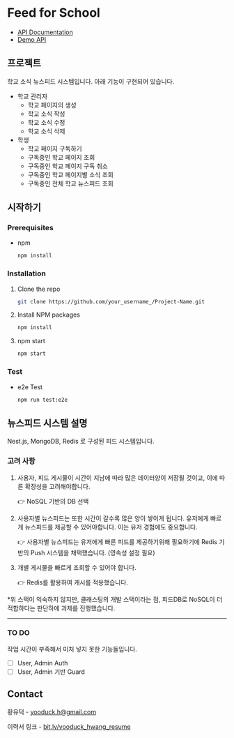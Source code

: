 # Feed for School

- [API Documentation](https://www.postman.com/security-geologist-25974434/workspace/my-workspace/collection/27787806-59307bb3-8362-403f-8b40-14c7ed212162)
- [Demo API](https://feed-for-school-740b705af3ae.herokuapp.com)

## 프로젝트

학교 소식 뉴스피드 시스템입니다. 아래 기능이 구현되어 있습니다.

- 학교 관리자
  - 학교 페이지의 생성
  - 학교 소식 작성
  - 학교 소식 수정
  - 학교 소식 삭제
- 학생
  - 학교 페이지 구독하기
  - 구독중인 학교 페이지 조회
  - 구독중인 학교 페이지 구독 취소
  - 구독중인 학교 페이지별 소식 조회
  - 구독중인 전체 학교 뉴스피드 조회

## 시작하기

### Prerequisites

- npm
  ```sh
  npm install
  ```

### Installation

1. Clone the repo
   ```sh
   git clone https://github.com/your_username_/Project-Name.git
   ```
2. Install NPM packages
   ```sh
   npm install
   ```
3. npm start
   ```js
   npm start
   ```

### Test

- e2e Test
  ```sh
  npm run test:e2e
  ```

## 뉴스피드 시스템 설명

Nest.js, MongoDB, Redis 로 구성된 피드 시스템입니다.

### 고려 사항

1. 사용자, 피드 게시물이 시간이 지남에 따라 많은 데이터양이 저장될 것이고, 이에 따른 확장성을 고려해야합니다.

   👉 NoSQL 기반의 DB 선택

2. 사용자별 뉴스피드는 또한 시간이 갈수록 많은 양이 쌓이게 됩니다. 유저에게 빠르게 뉴스피드를 제공할 수 있어야합니다. 이는 유저 경험에도 중요합니다.

   👉 사용자별 뉴스피드는 유저에게 빠른 피드를 제공하기위해 필요하기에 Redis 기반의 Push 시스템을 채택했습니다. (영속성 설정 필요)

3. 개별 게시물을 빠르게 조회할 수 있어야 합니다.

   👉 Redis를 활용하여 캐시를 적용했습니다.

\*위 스택이 익숙하지 않지만, 클래스팅의 개발 스택이라는 점, 피드DB로 NoSQL이 더 적합하다는 판단하에 과제를 진행했습니다.

---

### TO DO

작업 시간이 부족해서 미처 넣지 못한 기능들입니다.

- [ ] User, Admin Auth
- [ ] User, Admin 기반 Guard

## Contact

황유덕 - yooduck.h@gmail.com

이력서 링크 - [bit.ly/yooduck_hwang_resume](bit.ly/yooduck_hwang_resume)
